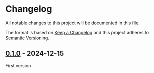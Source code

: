 # Changelog
All notable changes to this project will be documented in this file.

The format is based on [Keep a Changelog](https://keepachangelog.com/) and this
project adheres to [Semantic Versioning](https://semver.org/).

## [0.1.0] - 2024-12-15
First version

[0.1.0]: https://github.com/oscarotero/horizontal-menu/releases/tag/v0.1.0
